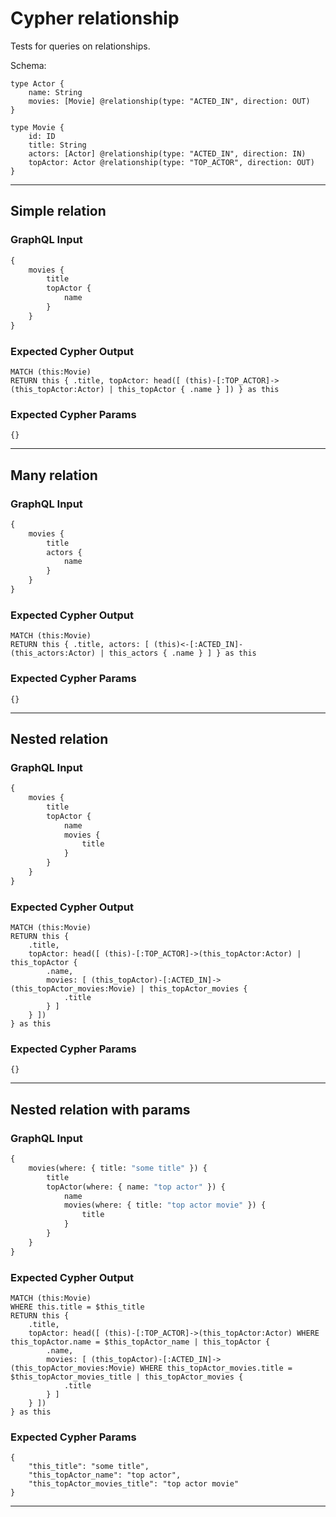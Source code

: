 # Cypher relationship

Tests for queries on relationships.

Schema:

```schema
type Actor {
    name: String
    movies: [Movie] @relationship(type: "ACTED_IN", direction: OUT)
}

type Movie {
    id: ID
    title: String
    actors: [Actor] @relationship(type: "ACTED_IN", direction: IN)
    topActor: Actor @relationship(type: "TOP_ACTOR", direction: OUT)
}
```

---

## Simple relation

### GraphQL Input

```graphql
{
    movies {
        title
        topActor {
            name
        }
    }
}
```

### Expected Cypher Output

```cypher
MATCH (this:Movie)
RETURN this { .title, topActor: head([ (this)-[:TOP_ACTOR]->(this_topActor:Actor) | this_topActor { .name } ]) } as this
```

### Expected Cypher Params

```cypher-params
{}
```

---

## Many relation

### GraphQL Input

```graphql
{
    movies {
        title
        actors {
            name
        }
    }
}
```

### Expected Cypher Output

```cypher
MATCH (this:Movie)
RETURN this { .title, actors: [ (this)<-[:ACTED_IN]-(this_actors:Actor) | this_actors { .name } ] } as this
```

### Expected Cypher Params

```cypher-params
{}
```

---

## Nested relation

### GraphQL Input

```graphql
{
    movies {
        title
        topActor {
            name
            movies {
                title
            }
        }
    }
}
```

### Expected Cypher Output

```cypher
MATCH (this:Movie)
RETURN this {
    .title,
    topActor: head([ (this)-[:TOP_ACTOR]->(this_topActor:Actor) | this_topActor {
        .name,
        movies: [ (this_topActor)-[:ACTED_IN]->(this_topActor_movies:Movie) | this_topActor_movies {
            .title
        } ]
    } ])
} as this
```

### Expected Cypher Params

```cypher-params
{}
```

---

## Nested relation with params

### GraphQL Input

```graphql
{
    movies(where: { title: "some title" }) {
        title
        topActor(where: { name: "top actor" }) {
            name
            movies(where: { title: "top actor movie" }) {
                title
            }
        }
    }
}
```

### Expected Cypher Output

```cypher
MATCH (this:Movie)
WHERE this.title = $this_title
RETURN this {
    .title,
    topActor: head([ (this)-[:TOP_ACTOR]->(this_topActor:Actor) WHERE this_topActor.name = $this_topActor_name | this_topActor {
        .name,
        movies: [ (this_topActor)-[:ACTED_IN]->(this_topActor_movies:Movie) WHERE this_topActor_movies.title = $this_topActor_movies_title | this_topActor_movies {
            .title
        } ]
    } ])
} as this
```

### Expected Cypher Params

```cypher-params
{
    "this_title": "some title",
    "this_topActor_name": "top actor",
    "this_topActor_movies_title": "top actor movie"
}
```

---
